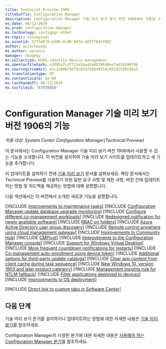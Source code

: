 ```yaml
---
title: Technical Preview 1906
titleSuffix: Configuration Manager
description: Configuration Manager 기술 미리 보기 분기 버전 1906에서 사용할 수 있는 새로운 기능에 대해 알아봅니다.
ms.date: 06/12/2019
ms.prod: configuration-manager
ms.technology: configmgr-other
ms.topic: conceptual
ms.assetid: 57f5d070-e20b-4c08-b8fe-a6fff8d74982
author: aczechowski
ms.author: aaroncz
manager: dougeby
ms.collection: M365-identity-device-management
ms.openlocfilehash: cdd95a7c47f21e3aa42ed039648ee7ad34590f06
ms.sourcegitcommit: e3c1eb0b75d79c05a750d49354c851d15d5e26a3
ms.translationtype: HT
ms.contentlocale: ko-KR
ms.lasthandoff: 06/13/2019
ms.locfileid: "67039850"
---
```

# <a name="features-in-configuration-manager-technical-preview-version-1906"></a>Configuration Manager 기술 미리 보기 버전 1906의 기능

*적용 대상: System Center Configuration Manager(Technical Preview)*

이 문서에서는 Configuration Manager 기술 미리 보기 버전 1906에서 사용할 수 있는 기능을 소개합니다. 이 버전을 설치하여 기술 미리 보기 사이트를 업데이트하고 새 기능을 추가합니다.

이 업데이트를 설치하기 전에 [기술 미리 보기](/sccm/core/get-started/technical-preview) 문서를 살펴보세요. 해당 문서에서는 Technical Preview를 사용하기 위한 일반 요구 사항 및 제한 사항, 버전 간에 업데이트하는 방법 및 피드백을 제공하는 방법에 대해 설명합니다.

다음 섹션에서는 이 버전에서 소개된 새로운 기능을 설명합니다.

<!-- [!INCLUDE [Example feature name](includes/1903/1234567.md)] -->

[!INCLUDE [Improvements to maintenance tasks](includes/1906/3555894.md)]
[!INCLUDE [Configuration Manager update database upgrade monitoring](includes/1906/4200581.md)]
[!INCLUDE [Configure different co-management workloads](includes/1906/3555750.md)]
[!INCLUDE [Redesigned notification for newly available software](includes/1906/3555904.md)]
[!INCLUDE [RBAC on folders](includes/1906/3600867.md)]
[!INCLUDE [Azure Active Directory user group discovery](includes/1906/3611956.md)]
[!INCLUDE [Remote control anywhere using cloud management gateway](includes/1906/4575930.md)]
[!INCLUDE [Improvements to Community Hub](includes/1906/3555935.md)]
[!INCLUDE [CMPivot](includes/1906/4054074.md)]
[!INCLUDE [Improvements to the Configuration Manager console](includes/1906/4223683.md)]
[!INCLUDE [Support for Windows Virtual Desktop](includes/1906/3556025.md)]
[!INCLUDE [More frequent countdown notifications for restarts](includes/1906/3976435.md)]
[!INCLUDE [Co-management auto-enrollment using device token](includes/1906/4454491.md)]
[!INCLUDE [Additional options for third-party update catalogs](includes/1906/4469002.md)]
[!INCLUDE [Clear app content from client cache during task sequence](includes/1906/4485675.md)]
[!INCLUDE [New Windows 10, version 1903 and later product category](includes/1906/4682946.md)]
[!INCLUDE [Management insights rule for NTLM fallback](includes/1906/4572953.md)]
[!INCLUDE [Filter applications deployed to devices](includes/1906/4451056.md)]
[!INCLUDE [Improvements to OS deployment](includes/1906/4668846.md)]
<!--4668846, 2840337, 4512937-->
[!INCLUDE [Direct link to custom tabs in Software Center](includes/1906/4655176.md)]

<!-- ## Known issues -->

<!-- [!INCLUDE [Client health dashboard](includes/1903/known-issue-health.md)] -->

## <a name="next-steps"></a>다음 단계

기술 미리 보기 분기를 설치하거나 업데이트하는 방법에 대한 자세한 내용은 [기술 미리 보기](/sccm/core/get-started/technical-preview)를 참조하세요.

Configuration Manager의 다양한 분기에 대한 자세한 내용은 [사용해야 하는 Configuration Manager 분기](/sccm/core/understand/which-branch-should-i-use)를 참조하세요.

